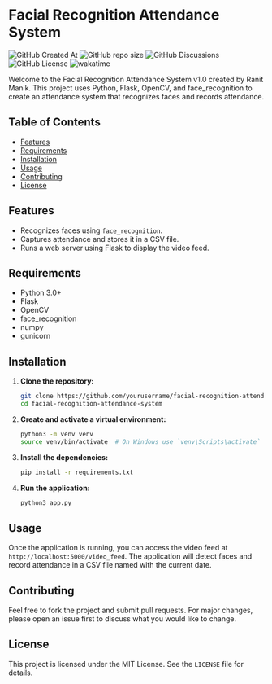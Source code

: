 # Facial Recognition Attendance System

<div>
    
  ![GitHub Created At](https://img.shields.io/github/created-at/RanitManik/Attendence-System)
  ![GitHub repo size](https://img.shields.io/github/repo-size/RanitManik/Attendence-System)
  ![GitHub Discussions](https://img.shields.io/github/discussions/RanitManik/Attendence-System)
  ![GitHub License](https://img.shields.io/github/license/RanitManik/Attendence-System)
  ![wakatime](https://wakatime.com/badge/github/RanitManik/Attendence-System.svg)
  
</div>

Welcome to the Facial Recognition Attendance System v1.0 created by Ranit Manik. This project uses Python, Flask,
OpenCV, and face_recognition to create an attendance system that recognizes faces and records attendance.


## Table of Contents

- [Features](#features)
- [Requirements](#requirements)
- [Installation](#installation)
- [Usage](#usage)
- [Contributing](#contributing)
- [License](#license)

## Features

- Recognizes faces using `face_recognition`.
- Captures attendance and stores it in a CSV file.
- Runs a web server using Flask to display the video feed.

## Requirements

- Python 3.0+
- Flask
- OpenCV
- face_recognition
- numpy
- gunicorn

## Installation

1. **Clone the repository:**

      ```bash
      git clone https://github.com/yourusername/facial-recognition-attendance-system.git
      cd facial-recognition-attendance-system
      ```

2. **Create and activate a virtual environment:**

      ```bash
      python3 -m venv venv
      source venv/bin/activate  # On Windows use `venv\Scripts\activate`
      ```

3. **Install the dependencies:**

      ```bash
      pip install -r requirements.txt
      ```

4. **Run the application:**

      ```bash
      python3 app.py
      ```

## Usage

Once the application is running, you can access the video feed at `http://localhost:5000/video_feed`. The application
will detect faces and record attendance in a CSV file named with the current date.

## Contributing

Feel free to fork the project and submit pull requests. For major changes, please open an issue first to discuss what
you would like to change.

## License

This project is licensed under the MIT License. See the `LICENSE` file for details.
